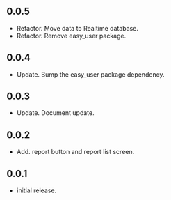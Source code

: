 ## 0.0.5
* Refactor. Move data to Realtime database.
* Refactor. Remove easy_user package.

## 0.0.4
* Update. Bump the easy_user package dependency.

## 0.0.3
* Update. Document update.

## 0.0.2
* Add. report button and report list screen.

## 0.0.1
* initial release.
